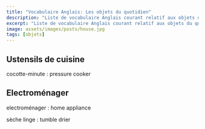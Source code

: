 ```yaml
---
title: "Vocabulaire Anglais: Les objets du quotidien"
description: "Liste de vocabulaire Anglais courant relatif aux objets du quotidien."
excerpt: "Liste de vocabulaire Anglais courant relatif aux objets du quotidien."
image: assets/images/posts/house.jpg
tags: [objets]
---
```


## Ustensils de cuisine

cocotte-minute
: pressure cooker


## Electroménager

electroménager
: home appliance

sèche linge
: tumble drier
